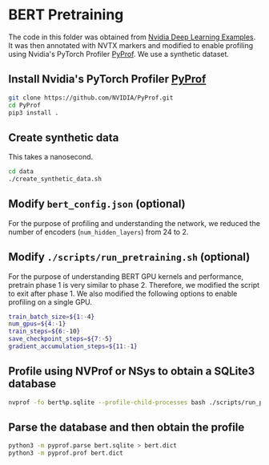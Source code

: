 # BERT Pretraining

The code in this folder was obtained from [Nvidia Deep Learning
Examples][1]. It was then annotated with NVTX markers and modified to
enable profiling using Nvidia's PyTorch Profiler [PyProf][2]. We use a
synthetic dataset.

## Install Nvidia's PyTorch Profiler [PyProf][2]

```sh
git clone https://github.com/NVIDIA/PyProf.git
cd PyProf
pip3 install .
```

## Create synthetic data

This takes a nanosecond.

```sh
cd data
./create_synthetic_data.sh
```

## Modify `bert_config.json` (optional)
For the purpose of profiling and understanding the network, we reduced
the number of encoders (`num_hidden_layers`) from 24 to 2.

## Modify `./scripts/run_pretraining.sh` (optional)
For the purpose of understanding BERT GPU kernels and performance,
pretrain phase 1 is very similar to phase 2. Therefore, we modified the
script to exit after phase 1. We also modified the following options to
enable profiling on a single GPU.

```sh
train_batch_size=${1:-4}
num_gpus=${4:-1}
train_steps=${6:-10}
save_checkpoint_steps=${7:-5}
gradient_accumulation_steps=${11:-1}
```

## Profile using NVProf or NSys to obtain a SQLite3 database
```sh
nvprof -fo bert%p.sqlite --profile-child-processes bash ./scripts/run_pretraining.sh
```

## Parse the database and then obtain the profile
```sh
python3 -m pyprof.parse bert.sqlite > bert.dict
python3 -m pyprof.prof bert.dict
```

[1]: https://github.com/NVIDIA/DeepLearningExamples/tree/master/PyTorch/LanguageModeling/BERT
[2]: https://github.com/NVIDIA/PyProf

